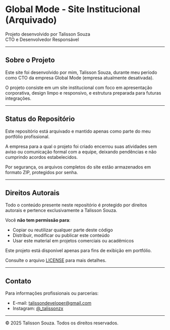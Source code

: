 # Global Mode - Site Institucional (Arquivado)

Projeto desenvolvido por Talisson Souza  
CTO e Desenvolvedor Responsável

---

## Sobre o Projeto

Este site foi desenvolvido por mim, Talisson Souza, durante meu período como CTO da empresa Global Mode (empresa atualmente desativada).

O projeto consiste em um site institucional com foco em apresentação corporativa, design limpo e responsivo, e estrutura preparada para futuras integrações.

---

## Status do Repositório

Este repositório está arquivado e mantido apenas como parte do meu portfólio profissional.

A empresa para a qual o projeto foi criado encerrou suas atividades sem aviso ou comunicação formal com a equipe, deixando pendências e não cumprindo acordos estabelecidos.

Por segurança, os arquivos completos do site estão armazenados em formato ZIP, protegidos por senha.

---

## Direitos Autorais

Todo o conteúdo presente neste repositório é protegido por direitos autorais e pertence exclusivamente a Talisson Souza.

Você **não tem permissão para**:
- Copiar ou reutilizar qualquer parte deste código
- Distribuir, modificar ou publicar este conteúdo
- Usar este material em projetos comerciais ou acadêmicos

Este projeto está disponível apenas para fins de exibição em portfólio.

Consulte o arquivo [LICENSE](./LICENSE) para mais detalhes.

---

## Contato

Para informações profissionais ou parcerias:

- E-mail: talissondeveloper@gmail.com  
- Instagram: [@_talissonzx](https://instagram.com/_talissonzx)

---

© 2025 Talisson Souza. Todos os direitos reservados.
